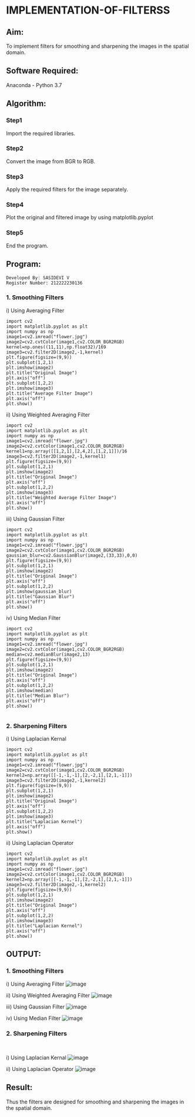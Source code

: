 # IMPLEMENTATION-OF-FILTERSS
## Aim:
To implement filters for smoothing and sharpening the images in the spatial domain.

## Software Required:
Anaconda - Python 3.7

## Algorithm:
### Step1
Import the required libraries.
### Step2
Convert the image from BGR to RGB. 

### Step3
Apply the required filters for the image separately.

### Step4
Plot the original and filtered image by using matplotlib.pyplot

### Step5
End the program. 

## Program:
```
Developed By: SASIDEVI V
Register Number: 212222230136
```

### 1. Smoothing Filters

i) Using Averaging Filter
```
import cv2
import matplotlib.pyplot as plt
import numpy as np
image1=cv2.imread("flower.jpg")
image2=cv2.cvtColor(image1,cv2.COLOR_BGR2RGB)
kernel=np.ones((11,11),np.float32)/169
image3=cv2.filter2D(image2,-1,kernel)
plt.figure(figsize=(9,9))
plt.subplot(1,2,1)
plt.imshow(image2)
plt.title("Original Image")
plt.axis("off")
plt.subplot(1,2,2)
plt.imshow(image3)
plt.title("Average Filter Image")
plt.axis("off")
plt.show()

```
ii) Using Weighted Averaging Filter
```
import cv2
import matplotlib.pyplot as plt
import numpy as np
image1=cv2.imread("flower.jpg")
image2=cv2.cvtColor(image1,cv2.COLOR_BGR2RGB)
kernel1=np.array([[1,2,1],[2,4,2],[1,2,1]])/16
image3=cv2.filter2D(image2,-1,kernel1)
plt.figure(figsize=(9,9))
plt.subplot(1,2,1)
plt.imshow(image2)
plt.title("Original Image")
plt.axis("off")
plt.subplot(1,2,2)
plt.imshow(image3)
plt.title("Weighted Average Filter Image")
plt.axis("off")
plt.show()

```
iii) Using Gaussian Filter
```
import cv2
import matplotlib.pyplot as plt
import numpy as np
image1=cv2.imread("flower.jpg")
image2=cv2.cvtColor(image1,cv2.COLOR_BGR2RGB)
gaussian_blur=cv2.GaussianBlur(image2,(33,33),0,0)
plt.figure(figsize=(9,9))
plt.subplot(1,2,1)
plt.imshow(image2)
plt.title("Original Image")
plt.axis("off")
plt.subplot(1,2,2)
plt.imshow(gaussian_blur)
plt.title("Gaussian Blur")
plt.axis("off")
plt.show()

```

iv) Using Median Filter
```
import cv2
import matplotlib.pyplot as plt
import numpy as np
image1=cv2.imread("flower.jpg")
image2=cv2.cvtColor(image1,cv2.COLOR_BGR2RGB)
median=cv2.medianBlur(image2,13)
plt.figure(figsize=(9,9))
plt.subplot(1,2,1)
plt.imshow(image2)
plt.title("Original Image")
plt.axis("off")
plt.subplot(1,2,2)
plt.imshow(median)
plt.title("Median Blur")
plt.axis("off")
plt.show()


```

### 2. Sharpening Filters
i) Using Laplacian Kernal
```
import cv2
import matplotlib.pyplot as plt
import numpy as np
image1=cv2.imread("flower.jpg")
image2=cv2.cvtColor(image1,cv2.COLOR_BGR2RGB)
kernel2=np.array([[-1,-1,-1],[2,-2,1],[2,1,-1]])
image3=cv2.filter2D(image2,-1,kernel2)
plt.figure(figsize=(9,9))
plt.subplot(1,2,1)
plt.imshow(image2)
plt.title("Original Image")
plt.axis("off")
plt.subplot(1,2,2)
plt.imshow(image3)
plt.title("Laplacian Kernel")
plt.axis("off")
plt.show()

```
ii) Using Laplacian Operator
```
import cv2
import matplotlib.pyplot as plt
import numpy as np
image1=cv2.imread("flower.jpg")
image2=cv2.cvtColor(image1,cv2.COLOR_BGR2RGB)
kernel2=np.array([[-1,-1,-1],[2,-2,1],[2,1,-1]])
image3=cv2.filter2D(image2,-1,kernel2)
plt.figure(figsize=(9,9))
plt.subplot(1,2,1)
plt.imshow(image2)
plt.title("Original Image")
plt.axis("off")
plt.subplot(1,2,2)
plt.imshow(image3)
plt.title("Laplacian Kernel")
plt.axis("off")
plt.show()

```

## OUTPUT:
### 1. Smoothing Filters

i) Using Averaging Filter
![image](https://github.com/SASIDEVIvenaram/IMPLEMENTATION-OF-FILTERSS/assets/118707332/3f3d2f35-e4b7-4a06-bec9-08dce3f6acc8)


ii) Using Weighted Averaging Filter
![image](https://github.com/SASIDEVIvenaram/IMPLEMENTATION-OF-FILTERSS/assets/118707332/2a97c5e9-191b-4276-aa15-2c5c04318155)


iii) Using Gaussian Filter
![image](https://github.com/SASIDEVIvenaram/IMPLEMENTATION-OF-FILTERSS/assets/118707332/4161ccdd-fc68-4de9-8ea2-3ef8f539d4a8)


iv) Using Median Filter
![image](https://github.com/SASIDEVIvenaram/IMPLEMENTATION-OF-FILTERSS/assets/118707332/9fffe2dd-7612-4703-8956-b153fc3a71d2)


### 2. Sharpening Filters
</br>

i) Using Laplacian Kernal
![image](https://github.com/SASIDEVIvenaram/IMPLEMENTATION-OF-FILTERSS/assets/118707332/e1b0366b-fcbc-4cc2-97a5-57a92cf7b484)


ii) Using Laplacian Operator
![image](https://github.com/SASIDEVIvenaram/IMPLEMENTATION-OF-FILTERSS/assets/118707332/b84930ea-53c7-4e65-950b-717a6a141b52)


## Result:
Thus the filters are designed for smoothing and sharpening the images in the spatial domain.
